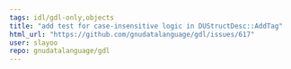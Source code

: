 ```yaml
---
tags: idl/gdl-only,objects
title: "add test for case-insensitive logic in DUStructDesc::AddTag"
html_url: "https://github.com/gnudatalanguage/gdl/issues/617"
user: slayoo
repo: gnudatalanguage/gdl
---
```



